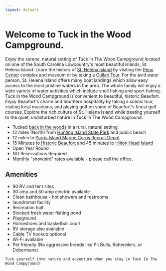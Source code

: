 ```yaml
---
layout: default
---
```


# Welcome to Tuck in the Wood Campground.

Enjoy the serene, natural setting of Tuck In The Wood Campground located on one of the South Carolina Lowcountry's most beautiful islands, St. Helena Island. Learn the history of [St. Helena Island](https://en.wikipedia.org/wiki/Saint_Helena_Island_%28South_Carolina%29) by visiting the [Penn Center](http://www.penncenter.com/) complex and museum or by taking a [Gullah Tour](https://www.beauforttoursllc.com/tours/van-tours/sea-island-plantation-and-gullah-tour/). For the avid water person, St. Helena Island offers many boat landings which allow easy access to the most pristine waters in the area. The whole family will enjoy a wide variety of water activities which include shell fishing and sport fishing. Tuck in the Wood Campground is convenient to beautiful, historic Beaufort. Enjoy Beaufort's charm and Southern hospitality by taking a scenic tour, visiting local museums, and playing golf on some of Beaufort's finest golf courses. Explore the rich culture of St. Helena Island while treating yourself to the quiet, undisturbed nature in Tuck In The Wood Campground.

- Tucked [back in the woods](https://www.google.com/maps/place/22+Tuc-In-De-Woods+Ln,+St+Helena+Island,+SC+29920/@32.3646666,-80.5934625,2413m/data=!3m1!1e3!4m5!3m4!1s0x88fc6cd4e41adea1:0x3c64ae1ae655eb67!8m2!3d32.363994!4d-80.585109) in a rural, natural setting
- 12 miles (North) from [Hunting Island State Park](https://southcarolinaparks.com/hunting-island) and public beach
- 12 miles to [Parris Island Marine Corps Recruit Depot](https://www.mcrdpi.marines.mil)
- 15 Minutes to [Historic Beaufort](https://en.wikipedia.org/wiki/Beaufort_Historic_District_(Beaufort,_South_Carolina)) and 45 minutes to [Hilton Head Island](https://www.hiltonhead.com/)
- Open Year Round
- NO Reservations Required
- Monthly "snowbird" rates available - please call the office.

## Amenities

- 80 RV and tent sites
- 30 amp and 50 amp electric available
- Clean bathhouse - hot showers and restrooms
- laundromat facility
- Recreation hall
- Stocked fresh water fishing pond
- Playground
- Horseshoes and basketball court
- RV storage also available
- Cable TV hookup optional
- Wi-Fi available
- Pet friendly (No aggressive breeds like Pit Bulls, Rottweilers, or Dobermans)

```
Tuck yourself into nature and adventure when you stay in Tuck In The Wood Campground!
```

